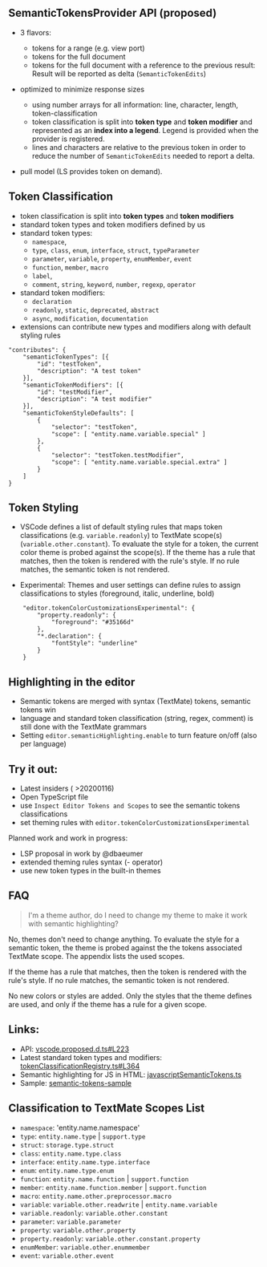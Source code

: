 
## SemanticTokensProvider API (proposed)

  - 3 flavors:
	- tokens for a range (e.g. view port)
	- tokens for the full document
	- tokens for the full document with a reference to the previous result: Result will be reported as delta (`SemanticTokenEdits`)

  - optimized to minimize response sizes
	- using number arrays for all information: line, character, length, token-classification
	- token classification is split into __token type__ and __token modifier__ and represented as an __index into a legend__. Legend is provided when the provider is registered.
	- lines and characters are relative to the previous token in order to reduce the number of `SemanticTokenEdits` needed to report a delta.
  - pull model (LS provides token on demand).

## Token Classification
 - token classification is split into __token types__ and __token modifiers__
 - standard token types and token modifiers defined by us
 - standard token types:
	- `namespace`,
	- `type`, `class`, `enum`, `interface`, `struct`, `typeParameter`
	- `parameter`, `variable`, `property`, `enumMember`, `event`
	- `function`, `member`, `macro`
	- `label`,
	- `comment`, `string`, `keyword`, `number`, `regexp`, `operator`
 - standard token modifiers:
    - `declaration`
	- `readonly`, `static`, `deprecated`, `abstract`
	- `async`, `modification`, `documentation`
 - extensions can contribute new types and modifiers along with default styling rules
```jsonc
"contributes": {
	"semanticTokenTypes": [{
		"id": "testToken", 
		"description": "A test token"
	}],
	"semanticTokenModifiers": [{
		"id": "testModifier", 
		"description": "A test modifier"
	}],
	"semanticTokenStyleDefaults": [
		{
			"selector": "testToken",
			"scope": [ "entity.name.variable.special" ]
		},
		{
			"selector": "testToken.testModifier",
			"scope": [ "entity.name.variable.special.extra" ]
		}
	]
}
```
## Token Styling
- VSCode defines a list of default styling rules that maps token classifications (e.g. `variable.readonly`) to TextMate scope(s) (`variable.other.constant`). To evaluate the style for a token, the current color theme is probed against the scope(s). If the theme has a rule that matches, then the token is rendered with the rule's style. If no rule matches, the semantic token is not rendered.


- Experimental: Themes and user settings can define rules to assign classifications to styles (foreground, italic, underline, bold)

```
    "editor.tokenColorCustomizationsExperimental": {
        "property.readonly": {
            "foreground": "#35166d"
        },
        "*.declaration": {
            "fontStyle": "underline"
        }
    }
```

## Highlighting in the editor
- Semantic tokens are merged with syntax (TextMate) tokens, semantic tokens win
- language and standard token classification (string, regex, comment) is still done with the TextMate grammars
- Setting `editor.semanticHighlighting.enable` to turn feature on/off (also per language)

## Try it out:

- Latest insiders ( >20200116)
- Open TypeScript file
- use `Inspect Editor Tokens and Scopes` to see the semantic tokens classifications
- set theming rules with `editor.tokenColorCustomizationsExperimental`

Planned work and work in progress:
- LSP proposal in work by @dbaeumer
- extended theming rules syntax (- operator)
- use new token types in the built-in themes


## FAQ

> I'm a theme author, do I need to change my theme to make it work with semantic highlighting?

No, themes don't need to change anything. To evaluate the style for a semantic token, the theme is probed against the the tokens associated TextMate scope. The appendix lists the used scopes.

If the theme has a rule that matches, then the token is rendered with the rule's style. If no rule matches, the semantic token is not rendered.

No new colors or styles are added. Only the styles that the theme defines are used, and only if the theme has a rule for a given scope.

## Links:

- API: [vscode.proposed.d.ts#L223](
https://github.com/Microsoft/vscode/blob/master/src/vs/vscode.proposed.d.ts#L223)
- Latest standard token types and modifiers:
[tokenClassificationRegistry.ts#L364](https://github.com/Microsoft/vscode/blob/master/src/vs/platform/theme/common/tokenClassificationRegistry.ts#L364)
- Semantic highlighting for JS in HTML:
[javascriptSemanticTokens.ts](https://github.com/microsoft/vscode/blob/master/extensions/html-language-features/server/src/modes/javascriptSemanticTokens.ts)
- Sample:
[semantic-tokens-sample](https://github.com/microsoft/vscode-extension-samples/blob/master/semantic-tokens-sample)

## Classification to TextMate Scopes List

- `namespace`: 'entity.name.namespace'
- `type`: `entity.name.type` | `support.type`
- `struct`: `storage.type.struct`
- `class`: `entity.name.type.class`
- `interface`: `entity.name.type.interface`
- `enum`: `entity.name.type.enum`
- `function`: `entity.name.function` | `support.function`
- `member`: `entity.name.function.member` | `support.function`
- `macro`: `entity.name.other.preprocessor.macro`
- `variable`: `variable.other.readwrite` | `entity.name.variable`
- `variable.readonly`: `variable.other.constant`
- `parameter`: `variable.parameter`
- `property`: `variable.other.property`
- `property.readonly`: `variable.other.constant.property`
- `enumMember`: `variable.other.enummember`
- `event`: `variable.other.event`